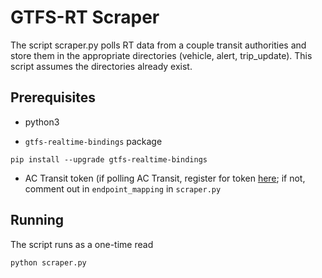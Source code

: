 # GTFS-RT Scraper

The script scraper.py polls RT data from a couple transit authorities and store them in the appropriate directories (vehicle, alert, trip_update). This script assumes the directories already exist.

## Prerequisites
- python3

- `gtfs-realtime-bindings` package
```
pip install --upgrade gtfs-realtime-bindings
```
- AC Transit token (if polling AC Transit, register for token [here](http://api.actransit.org/transit/Account/Register); if not, comment out in `endpoint_mapping` in `scraper.py`

## Running
The script runs as a one-time read
```
python scraper.py
```
